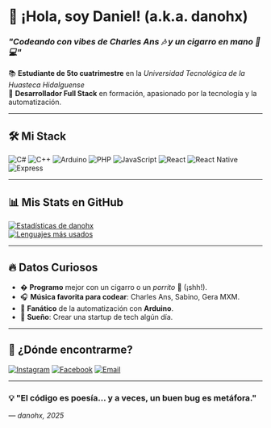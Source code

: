# 👋 ¡Hola, soy Daniel! (a.k.a. danohx)  
### *"Codeando con vibes de Charles Ans 🎶 y un cigarro en mano 🚬💻"*  

📚 **Estudiante de 5to cuatrimestre** en la *Universidad Tecnológica de la Huasteca Hidalguense*  
🚀 **Desarrollador Full Stack** en formación, apasionado por la tecnología y la automatización.  

---

## 🛠️ **Mi Stack**  
![C#](https://img.shields.io/badge/C%23-239120?style=for-the-badge&logo=c-sharp&logoColor=white)
![C++](https://img.shields.io/badge/C%2B%2B-00599C?style=for-the-badge&logo=c%2B%2B&logoColor=white)
![Arduino](https://img.shields.io/badge/Arduino-00979D?style=for-the-badge&logo=arduino&logoColor=white)
![PHP](https://img.shields.io/badge/PHP-777BB4?style=for-the-badge&logo=php&logoColor=white)
![JavaScript](https://img.shields.io/badge/JavaScript-F7DF1E?style=for-the-badge&logo=javascript&logoColor=black)
![React](https://img.shields.io/badge/React-61DAFB?style=for-the-badge&logo=react&logoColor=black)
![React Native](https://img.shields.io/badge/React_Native-61DAFB?style=for-the-badge&logo=react&logoColor=black)
![Express](https://img.shields.io/badge/Express-000000?style=for-the-badge&logo=express&logoColor=white)

---

## 📊 **Mis Stats en GitHub**  
[![Estadísticas de danohx](https://github-readme-stats.vercel.app/api?username=danohx&show_icons=true&theme=radical)](https://github.com/danohx)  
[![Lenguajes más usados](https://github-readme-stats.vercel.app/api/top-langs/?username=danohx&layout=compact&theme=radical)](https://github.com/danohx)  

---

## 🔥 **Datos Curiosos**  
- � **Programo** mejor con un cigarro o un *porrito* 🤫 (¡shh!).  
- 🎧 **Música favorita para codear**: Charles Ans, Sabino, Gera MXM.  
- 🤖 **Fanático** de la automatización con **Arduino**.  
- 📡 **Sueño**: Crear una startup de tech algún día.  

---

## 📍 **¿Dónde encontrarme?**  
[![Instagram](https://img.shields.io/badge/Instagram-E4405F?style=for-the-badge&logo=instagram&logoColor=white)](https://www.instagram.com/dantohltz/)
[![Facebook](https://img.shields.io/badge/Facebook-1877F2?style=for-the-badge&logo=facebook&logoColor=white)](https://www.facebook.com/profile.php?id=100035219543206)
[![Email](https://img.shields.io/badge/Gmail-D14836?style=for-the-badge&logo=gmail&logoColor=white)](mailto:dt094250@gmail.com)

---

### 💡 **"El código es poesía... y a veces, un buen bug es metáfora."**  
*— danohx, 2025*  
